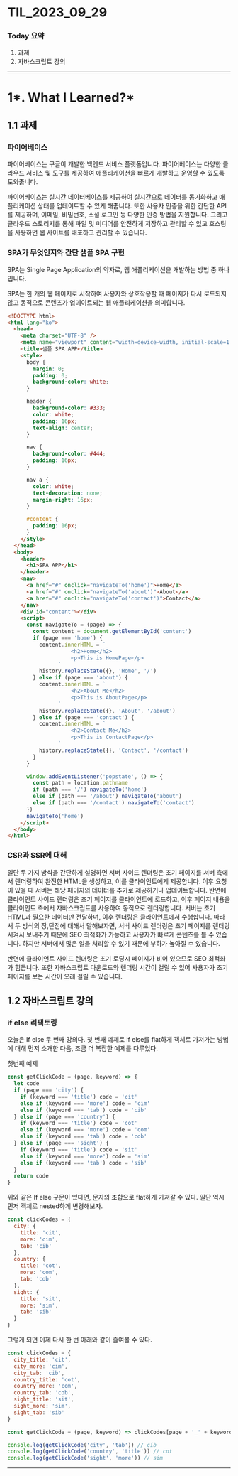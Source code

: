 # TIL_2023_09_29

### Today 요약

1. 과제
2. 자바스크립트 강의

---

# 1*. What I Learned?*

## 1.1 과제

### 파이어베이스

파이어베이스는 구글이 개발한 백엔드 서비스 플랫폼입니다. 파이어베이스는 다양한 클라우드 서비스 및 도구를 제공하여 애플리케이션을 빠르게 개발하고 운영할 수 있도록 도와줍니다.

파이어베이스는 실시간 데이터베이스를 제공하여 실시간으로 데이터를 동기화하고 애플리케이션 상태를 업데이트할 수 있게 해줍니다. 또한 사용자 인증을 위한 간단한 API를 제공하며, 이메일, 비밀번호, 소셜 로그인 등 다양한 인증 방법을 지원합니다. 그리고 클라우드 스토리지를 통해 파일 및 미디어를 안전하게 저장하고 관리할 수 있고 호스팅을 사용하면 웹 사이트를 배포하고 관리할 수 있습니다.

### SPA가 무엇인지와 간단 샘플 SPA 구현

SPA는 Single Page Application의 약자로, 웹 애플리케이션을 개발하는 방법 중 하나입니다.

SPA는 한 개의 웹 페이지로 시작하여 사용자와 상호작용할 때 페이지가 다시 로드되지 않고 동적으로 콘텐츠가 업데이트되는 웹 애플리케이션을 의미합니다.

```html
<!DOCTYPE html>
<html lang="ko">
  <head>
    <meta charset="UTF-8" />
    <meta name="viewport" content="width=device-width, initial-scale=1.0" />
    <title>샘플 SPA APP</title>
    <style>
      body {
        margin: 0;
        padding: 0;
        background-color: white;
      }

      header {
        background-color: #333;
        color: white;
        padding: 16px;
        text-align: center;
      }

      nav {
        background-color: #444;
        padding: 16px;
      }

      nav a {
        color: white;
        text-decoration: none;
        margin-right: 16px;
      }

      #content {
        padding: 16px;
      }
    </style>
  </head>
  <body>
    <header>
      <h1>SPA APP</h1>
    </header>
    <nav>
      <a href="#" onclick="navigateTo('home')">Home</a>
      <a href="#" onclick="navigateTo('about')">About</a>
      <a href="#" onclick="navigateTo('contact')">Contact</a>
    </nav>
    <div id="content"></div>
    <script>
      const navigateTo = (page) => {
        const content = document.getElementById('content')
        if (page === 'home') {
          content.innerHTML = `
                    <h2>Home</h2>
                    <p>This is HomePage</p>
                `
          history.replaceState({}, 'Home', '/')
        } else if (page === 'about') {
          content.innerHTML = `
                    <h2>About Me</h2>
                    <p>This is AboutPage</p>
                `
          history.replaceState({}, 'About', '/about')
        } else if (page === 'contact') {
          content.innerHTML = `
                    <h2>Contact Me</h2>
                    <p>This is ContactPage</p>
                `
          history.replaceState({}, 'Contact', '/contact')
        }
      }

      window.addEventListener('popstate', () => {
        const path = location.pathname
        if (path === '/') navigateTo('home')
        else if (path === '/about') navigateTo('about')
        else if (path === '/contact') navigateTo('contact')
      })
      navigateTo('home')
    </script>
  </body>
</html>
```

### CSR과 SSR에 대해

일단 두 가지 방식을 간단하게 설명하면 서버 사이드 렌더링은 초기 페이지를 서버 측에서 렌더링하여 완전한 HTML을 생성하고, 이를 클라이언트에게 제공합니다. 이후 요청이 있을 때 서버는 해당 페이지의 데이터를 추가로 제공하거나 업데이트합니다. 반면에 클라이언트 사이드 렌더링은 초기 페이지를 클라이언트에 로드하고, 이후 페이지 내용을 클라이언트 측에서 자바스크립트를 사용하여 동적으로 렌더링합니다. 서버는 초기 HTML과 필요한 데이터만 전달하며, 이후 렌더링은 클라이언트에서 수행합니다. 따라서 두 방식의 장,단점에 대해서 말해보자면, 서버 사이드 렌더링은 초기 페이지를 렌더링 시켜서 보내주기 때문에 SEO 최적화가 가능하고 사용자가 빠르게 콘텐츠를 볼 수 있습니다. 하지만 서버에서 많은 일을 처리할 수 있기 때문에 부하가 높아질 수 있습니다.

반면에 클라이언트 사이드 렌더링은 초기 로딩시 페이지가 비어 있으므로 SEO 최적화가 힘듭니다. 또한 자바스크립트 다운로드와 렌더링 시간이 걸릴 수 있어 사용자가 초기 페이지를 보는 시간이 오래 걸릴 수 있습니다.

## 1.2 자바스크립트 강의

### if else 리팩토링

오늘은 If else 두 번째 강의다. 첫 번째 예제로 if else를 flat하게 객체로 가져가는 방법에 대해 먼저 소개한 다음, 조금 더 복잡한 예제를 다루었다.

첫번째 예제

```jsx
const getClickCode = (page, keyword) => {
  let code
  if (page === 'city') {
    if (keyword === 'title') code = 'cit'
    else if (keyword === 'more') code = 'cim'
    else if (keyword === 'tab') code = 'cib'
  } else if (page === 'country') {
    if (keyword === 'title') code = 'cot'
    else if (keyword === 'more') code = 'com'
    else if (keyword === 'tab') code = 'cob'
  } else if (page === 'sight') {
    if (keyword === 'title') code = 'sit'
    else if (keyword === 'more') code = 'sim'
    else if (keyword === 'tab') code = 'sib'
  }
  return code
}
```

위와 같은 If else 구문이 있다면, 문자의 조합으로 flat하게 가져갈 수 있다. 일단 역시 먼저 객체로 nested하게 변경해보자.

```jsx
const clickCodes = {
  city: {
    title: 'cit',
    more: 'cim',
    tab: 'cib'
  },
  country: {
    title: 'cot',
    more: 'com',
    tab: 'cob'
  },
  sight: {
    title: 'sit',
    more: 'sim',
    tab: 'sib'
  }
}
```

그렇게 되면 이제 다시 한 번 아래와 같이 줄여볼 수 있다.

```jsx
const clickCodes = {
  city_title: 'cit',
  city_more: 'cim',
  city_tab: 'cib',
  country_title: 'cot',
  country_more: 'com',
  country_tab: 'cob',
  sight_title: 'sit',
  sight_more: 'sim',
  sight_tab: 'sib'
}

const getClickCode = (page, keyword) => clickCodes[page + '_' + keyword]

console.log(getClickCode('city', 'tab')) // cib
console.log(getClickCode('country', 'title')) // cot
console.log(getClickCode('sight', 'more')) // sim
```

---
